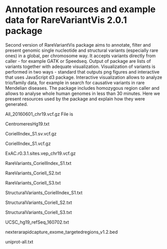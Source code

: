 # Annotation resources and example data for RareVariantVis 2.0.1 package

Second version of RareVariantVis package aims to annotate, filter and present
        genomic single nucleotide and structural variants (especially rare ones) in a global, per
        chromosome way. It accepts variants directly from caller - for example GATK or Speedseq. Output of package are lists of variants together with adequate visualization. Visualization of variants is performed in two ways -
        standard that outputs png figures and interactive that uses
        JavaScript d3 package. Interactive visualization allows to
        analyze trio/family data, for example in search for causative
        variants in rare Mendelian diseases. The package includes homozygous region caller and allows to analyse whole human genomes in less than 30 minutes. Here we present resources used by the package and explain how they were generated.


All_20160601_chr19.vcf.gz
File is 


CentromeresHg19.txt

CoriellIndex_S1.sv.vcf.gz

CoriellIndex_S1.vcf.gz

ExAC.r0.3.1.sites.vep_chr19.vcf.gz

RareVariants_CoriellIndex_S1.txt

RareVariants_Coriell_S2.txt

RareVariants_Coriell_S3.txt

StructuralVariants_CoriellIndex_S1.txt

StructuralVariants_Coriell_S2.txt

StructuralVariants_Coriell_S3.txt

UCSC_hg19_refSeq_160702.txt

nexterarapidcapture_exome_targetedregions_v1.2.bed

uniprot-all.txt
